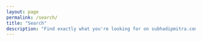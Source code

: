 ```yaml
---
layout: page
permalink: /search/
title: "Search"
description: "Find exactly what you're looking for on subhadipmitra.com. Search through all articles, codes, and stories"
---
```


<script async src="https://cse.google.com/cse.js?cx=0735de5810e5f4a8d">
</script>
<div class="gcse-search"></div>
